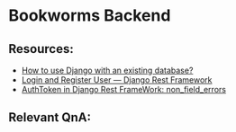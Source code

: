 # Bookworms Backend

## **Resources:**
- [How to use Django with an existing database?](https://djangoadventures.com/how-to-integrate-django-with-existing-database/)
- [Login and Register User — Django Rest Framework](https://medium.com/django-rest/django-rest-framework-login-and-register-user-fd91cf6029d5#:~:text=Open%20auth%2Furls.py%20and%20add%20register%20endpoint%3A,user%20detail%20will%20be%20returning.)
- [AuthToken in Django Rest FrameWork: non_field_errors](https://stackoverflow.com/questions/48187740/authtoken-in-django-rest-framework-non-field-errors)

## **Relevant QnA:**
